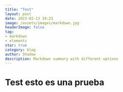 ```yaml
---
title: "Test"
layout: post
date: 2023-02-13 19:23
image: /assets/images/markdown.jpg
headerImage: false
tag:
- markdown
- elements
star: true
category: blog
author: Shadow
description: Markdown summary with different options
---
```

# Test esto es una prueba
